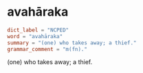 # avahāraka

``` toml
dict_label = "NCPED"
word = "avahāraka"
summary = "(one) who takes away; a thief."
grammar_comment = "m(fn)."
```

(one) who takes away; a thief.

